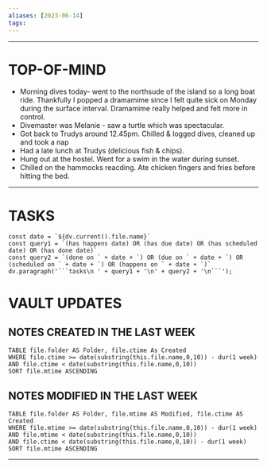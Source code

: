 ```yaml
---
aliases: [2023-06-14]
tags: 
---
```


---
# TOP-OF-MIND
- Morning dives today- went to the northsude of the island so a long boat ride. Thankfully I popped a dramamime since I felt quite sick on Monday during the surface interval. Dramamime really helped and felt more in control.
- Divemaster was Melanie - saw a turtle which was spectacular.
- Got back to Trudys around 12.45pm. Chilled & logged dives, cleaned up and took a nap
- Had a late lunch at Trudys (delicious fish & chips).
- Hung out at the hostel. Went for a swim in the water during sunset.
- Chilled on the hammocks reacding. Ate chicken fingers and fries before hitting the bed.

---
# TASKS
```dataviewjs
const date = `${dv.current().file.name}`
const query1 = `(has happens date) OR (has due date) OR (has scheduled date) OR (has done date)`
const query2 = `(done on ` + date + `) OR (due on ` + date + `) OR (scheduled on ` + date + `) OR (happens on ` + date + `)`
dv.paragraph('```tasks\n ' + query1 + '\n' + query2 + '\n```');
```
# VAULT UPDATES
## NOTES CREATED IN THE LAST WEEK
``` dataview
TABLE file.folder AS Folder, file.ctime As Created
WHERE file.ctime >= date(substring(this.file.name,0,10)) - dur(1 week) AND file.ctime < date(substring(this.file.name,0,10))
SORT file.mtime ASCENDING
```

## NOTES MODIFIED IN THE LAST WEEK
``` dataview
TABLE file.folder AS Folder, file.mtime AS Modified, file.ctime AS Created
WHERE file.mtime >= date(substring(this.file.name,0,10)) - dur(1 week)
AND file.mtime < date(substring(this.file.name,0,10))
AND file.ctime < date(substring(this.file.name,0,10)) - dur(1 week)
SORT file.mtime ASCENDING
```
---
